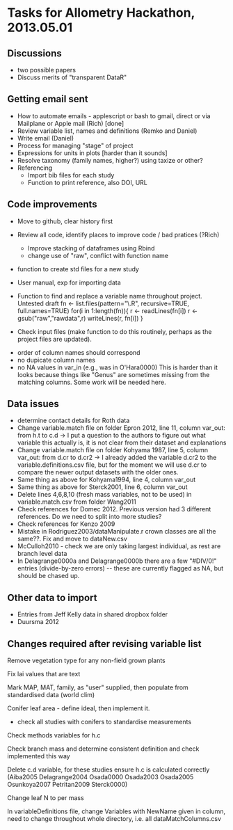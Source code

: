 # Tasks for Allometry Hackathon, 2013.05.01 

## Discussions

* two possible papers
* Discuss merits of "transparent DataR"

## Getting email sent

* How to automate emails - applescript or bash to gmail, direct or via
  Mailplane or Apple mail (Rich) [done]
* Review variable list, names and definitions (Remko and Daniel)
* Write email (Daniel)
* Process for managing "stage" of project
* Expressions for units in plots [harder than it sounds]
* Resolve taxonomy (family names, higher?) using taxize or other?
* Referencing
   - Import bib files for each study
   - Function to print reference, also DOI, URL


## Code improvements

* Move to github, clear history first
* Review all code, identify places to improve code / bad pratices (?Rich)
    - Improve stacking of dataframes using Rbind
    - change use of "raw", conflict with function name
* function to create std files for a new study
* User manual, exp for importing data
* Function to find and replace a variable name throughout project. Untested draft
    fn <- list.files(pattern="\\.R", recursive=TRUE, full.names=TRUE)
    for(i in 1:length(fn)){
       r <- readLines(fn[i])
       r <- gsub("raw","rawdata",r)
     writeLines(r, fn[i])
    }
	
* Check input files (make function to do this routinely, perhaps as
  the project files are updated).
 - order of column names should correspond
 - no dupicate column names
 - no NA values in var_in (e.g., was in O'Hara0000)
  This is harder than it looks because things like "Genus" are
  sometimes missing from the matching columns.  Some work will be
  needed here.

## Data issues

* determine contact details for Roth data
* Change variable.match file on folder Epron 2012, line 11, column var_out: from h.t to c.d -> I put a question to the authors to figure out what variable this actually is, it is not clear from their dataset and explanations
* Change variable.match file on folder Kohyama 1987, line 5, column var_out: from d.cr to d.cr2 -> I already added the variable d.cr2 to the variable.definitions.csv file, but for the moment we will use d.cr to compare the newer output datasets with the older ones.
* Same thing as above for Kohyama1994, line 4, column var_out
* Same thing as above for Sterck2001, line 6, column var_out
* Delete lines 4,6,8,10 (fresh mass variables, not to be used) in variable.match.csv from folder Wang2011
* Check references for Domec 2012. Previous version had 3 different references. Do we need to split into more studies?
* Check references for Kenzo 2009
* Mistake in Rodriguez2003/dataManipulate.r crown classes are all the same??. Fix and move to dataNew.csv
* McCulloh2010 - check we are only taking largest individual, as rest are branch level data
* In Delagrange0000a and Delagrange0000b there are a few "#DIV/0!"
  entries (divide-by-zero errors) -- these are currently flagged as
  NA, but should be chased up.

## Other data to import

* Entries from Jeff Kelly data in shared dropbox folder
* Duursma 2012


## Changes required after revising variable list

Remove vegetation type for any non-field grown plants

Fix lai values that are text

Mark MAP, MAT, family, as "user" supplied, then populate from standardised data (world clim)

Conifer leaf area - define ideal, then implement it. 
 - check all studies with conifers to standardise measurements

Check methods variables for h.c

Check branch mass and determine consistent definition and check implemented this way

Delete c.d variable, for these studies ensure h.c is calculated correctly (Aiba2005       Delagrange2004 Osada0000      Osada2003      Osada2005      Osunkoya2007   Petritan2009   Sterck0000)

Change leaf N to per mass

In variableDefinitions file, change Variables with NewName given in column, need to change throughout whole directory, i.e. all dataMatchColumns.csv 


